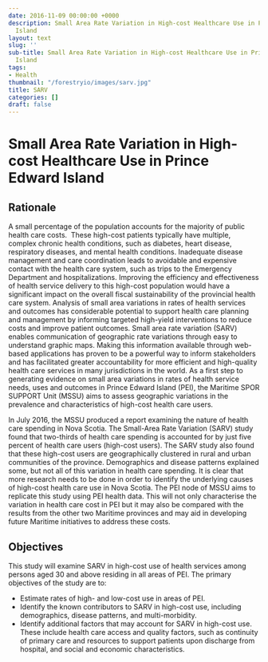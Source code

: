 ```yaml
---
date: 2016-11-09 00:00:00 +0000
description: Small Area Rate Variation in High-cost Healthcare Use in Prince Edward
  Island
layout: text
slug: ''
sub-title: Small Area Rate Variation in High-cost Healthcare Use in Prince Edward
  Island
tags:
- Health
thumbnail: "/forestryio/images/sarv.jpg"
title: SARV
categories: []
draft: false
---
```

<h1>Small Area Rate Variation in High-cost Healthcare Use in Prince Edward Island</h1>

<h2>Rationale</h2>
<p>A small percentage of the population accounts for the majority of public health care costs. &nbsp;These high-cost patients typically have multiple, complex chronic health conditions, such as diabetes, heart disease, respiratory diseases, and mental health conditions. Inadequate disease management and care coordination leads to avoidable and expensive contact with the health care system, such as trips to the Emergency Department and hospitalizations. Improving the efficiency and effectiveness of health service delivery to this high-cost population would have a significant impact on the overall fiscal sustainability of the provincial health care system. Analysis of small area variations in rates of health services and outcomes has considerable potential to support health care planning and management by informing targeted high-yield interventions to reduce costs and improve patient outcomes. Small area rate variation (SARV) enables communication of geographic rate variations through easy to understand graphic maps. Making this information available through web-based applications has proven to be a powerful way to inform stakeholders and has facilitated greater accountability for more efficient and high-quality health care services in many jurisdictions in the world. As a first step to generating evidence on small area variations in rates of health service needs, uses and outcomes in Prince Edward Island (PEI), the Maritime SPOR SUPPORT Unit (MSSU) aims to assess geographic variations in the prevalence and characteristics of high-cost health care users.</p>

<p>In July 2016, the MSSU produced a report examining the nature of health care spending in Nova Scotia. The Small-Area Rate Variation (SARV) study found that two-thirds of health care spending is accounted for by just five percent of health care users (high-cost users). The SARV study also found that these high-cost users are geographically clustered in rural and urban communities of the province. Demographics and disease patterns explained some, but not all of this variation in health care spending. It is clear that more research needs to be done in order to identify the underlying causes of high-cost health care use in Nova Scotia. The PEI node of MSSU aims to replicate this study using PEI health data. This will not only characterise the variation in health care cost in PEI but it may also be compared with the results from the other two Maritime provinces and may aid in developing future Maritime initiatives to address these costs.</p>

<h2>Objectives</h2>
<p>This study will examine SARV in high-cost use of health services among persons aged 30 and above residing in all areas of PEI. The primary objectives of the study are to:</p>
<ul>
  <li>Estimate rates of high- and low-cost use in areas of PEI.</li>
  <li>Identify the known contributors to SARV in high-cost use, including demographics, disease patterns, and multi-morbidity.</li>
  <li>Identify additional factors that may account for SARV in high-cost use. These include health care access and quality factors, such as continuity of primary care and resources to support patients upon discharge from hospital, and social and economic characteristics.</li>
</ul>